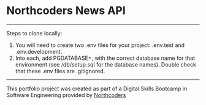 # Northcoders News API

---

Steps to clone locally:

1. You will need to create two .env files for your project: .env.test and .env.development.
2. Into each, add PGDATABASE=, with the correct database name for that environment (see /db/setup.sql for the database names). Double check that these .env files are .gitignored.

---

This portfolio project was created as part of a Digital Skills Bootcamp in Software Engineering provided by [Northcoders](https://northcoders.com/)
